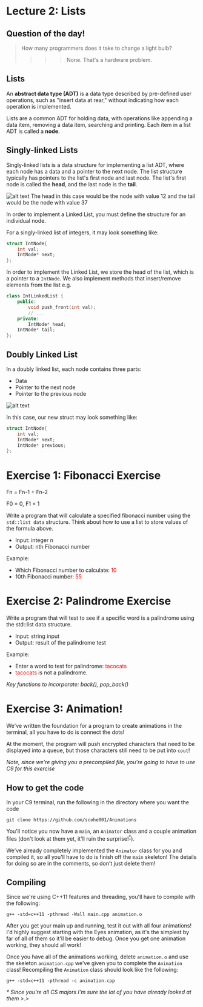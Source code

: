 Lecture 2: Lists
=======================================

Question of the day!
---------------------
> How many programmers does it take to change a light bulb?
>>>> None. That's a hardware problem.

Lists
------
An **abstract data type (ADT)** is a data type described by pre-defined user operations, such as "insert data at rear," without indicating how each operation is implemented.

Lists are a common ADT for holding data, with operations like appending a data item, removing a data item, searching and printing. Each item in a list ADT is called a **node**.


Singly-linked Lists
-------------------

Singly-linked lists is a data structure for implementing a list ADT, where each node has a data and a pointer to the next node. The list structure typically has pointers to the list's first node and last node. The list's first node is called the **head**, and the last node is the **tail**.

![alt text](https://upload.wikimedia.org/wikipedia/commons/thumb/6/6d/Singly-linked-list.svg/408px-Singly-linked-list.svg.png)
	The head in this case would be the node with value 12 and the tail would be the node with value 37

In order to implement a Linked List, you must define the structure
for an individual node.

For a singly-linked list of integers, it may look something like:
```cpp
struct IntNode{
    int val;
    IntNode* next;
};
```
In order to implement the Linked List, we store the head of the list,
which is a pointer to a `IntNode`. We also implement methods that
insert/remove elements from the list
e.g.
```cpp
class IntLinkedList {
    public:
        void push_front(int val);
        // ...
    private:
        IntNode* head;
	IntNode* tail;
};
```


Doubly Linked List
------------------
In a doubly linked list, each node contains three parts:

* Data
* Pointer to the next node
* Pointer to the previous node

![alt text](https://upload.wikimedia.org/wikipedia/commons/thumb/5/5e/Doubly-linked-list.svg/610px-Doubly-linked-list.svg.png)

In this case, our new struct may look something like:
```cpp
struct IntNode{
	int val;
	IntNode* next;
	IntNode* previous;
};
```


Exercise 1: Fibonacci Exercise
====================

Fn = Fn-1 + Fn-2

F0 = 0, F1 = 1

Write a program that will calculate a specified fibonacci number using the `std::list data`
structure. Think about how to use a list to store values of the formula above.


* Input:	integer n
* Output:	nth Fibonacci number


Example:

* Which Fibonacci number to calculate: <font color='red'>10</font>
* 10th Fibonacci number: <font color='red'>55</font>


Exercise 2: Palindrome Exercise
====================
Write a program that will test to see if a specific word is a palindrome using the std::list
data structure.


* Input:	string input
* Output:	result of the palindrome test


Example:

* Enter a word to test for palindrome: <font color='red'>tacocats</font>
* <font color='red'>tacocats</font> is not a palindrome.

_Key functions to incorporate: back(), pop_back()_

Exercise 3: Animation!
==========

We've written the foundation for a program to create animations in the terminal, all you have to do is connect the dots!

At the moment, the program will push encrypted characters that need to be displayed into a queue, but those characters still need to be put into `cout`!

_Note, since we're giving you a precompiled file, you're going to have to use C9 for this exercise_

How to get the code
-------------------
In your C9 terminal, run the following in the directory where you want the code

	git clone https://github.com/scohe001/Animations

You'll notice you now have a `main`, an `Animator` class and a couple animation files (don't look at them yet, it'll ruin the surprise!<sup>[*](#myfootnote1)</sup>).

We've already completely implemented the `Animator` class for you and compiled it, so all you'll have to do is finish off the `main` skeleton! The details for doing so are in the comments, so don't just delete them!

Compiling
---------

Since we're using C++11 features and threading, you'll have to compile with the following:

	g++ -std=c++11 -pthread -Wall main.cpp animation.o

After you get your main up and running, test it out with all four animations! I'd highly suggest starting with the Eyes animation, as it's the simplest by far of all of them so it'll be easier to debug. Once you get one animation working, they should all work!

Once you have all of the animations working, delete `animation.o` and use the skeleton `animation.cpp` we've given you to complete the `Animation` class! Recompiling the `Animation` class should look like the following:

	g++ -std=c++11 -pthread -c animation.cpp



_<a name="myfootnote1">*</a> Since you're all CS majors I'm sure the lot of you have already looked at them >.>_
